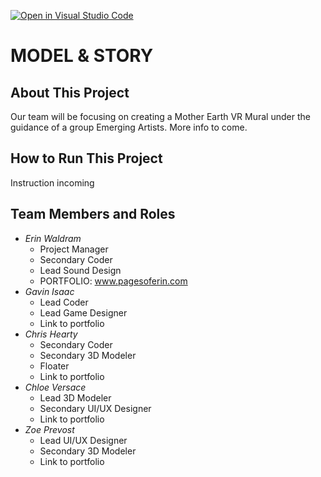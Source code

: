 [![Open in Visual Studio Code](https://classroom.github.com/assets/open-in-vscode-f059dc9a6f8d3a56e377f745f24479a46679e63a5d9fe6f495e02850cd0d8118.svg)](https://classroom.github.com/online_ide?assignment_repo_id=6820513&assignment_repo_type=AssignmentRepo)
# MODEL & STORY

## About This Project ##
Our team will be focusing on creating a Mother Earth VR Mural under the guidance of a group Emerging Artists.
More info to come.

## How to Run This Project ##
Instruction incoming

## Team Members and Roles ##

- _Erin Waldram_
  - Project Manager
  - Secondary Coder
  - Lead Sound Design
  - PORTFOLIO: www.pagesoferin.com
- _Gavin Isaac_
  - Lead Coder
  - Lead Game Designer
  - Link to portfolio
- _Chris Hearty_
  - Secondary Coder
  - Secondary 3D Modeler
  - Floater 
  - Link to portfolio
- _Chloe  Versace_
  - Lead 3D Modeler
  - Secondary UI/UX Designer 
  - Link to portfolio
- _Zoe Prevost_
  - Lead UI/UX Designer
  - Secondary 3D Modeler 
  - Link to portfolio




